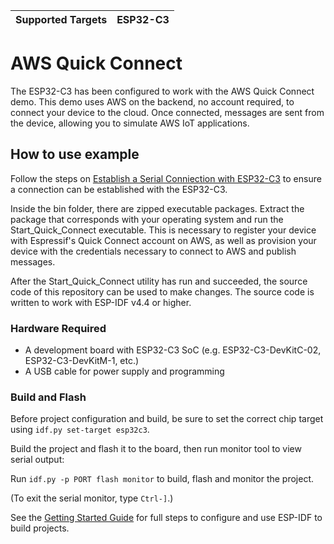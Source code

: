 | Supported Targets | ESP32-C3 |
| ----------------- | -------- |

# AWS Quick Connect

The ESP32-C3 has been configured to work with the AWS Quick Connect demo. This demo uses AWS on the backend, no account required, to connect your device to the cloud. Once connected, messages are sent from the device, allowing you to simulate AWS IoT applications.

## How to use example

Follow the steps on [Establish a Serial Conniection with ESP32-C3](https://docs.espressif.com/projects/esp-idf/en/latest/esp32c3/get-started/establish-serial-connection.html) to ensure a connection can be established with the ESP32-C3.

Inside the bin folder, there are zipped executable packages. Extract the package that corresponds with your operating system and run the Start_Quick_Connect executable. This is necessary to register your device with Espressif's Quick Connect account on AWS, as well as provision your device with the credentials necessary to connect to AWS and publish messages.

After the Start_Quick_Connect utility has run and succeeded, the source code of this repository can be used to make changes. The source code is written to work with ESP-IDF v4.4 or higher.

### Hardware Required

* A development board with ESP32-C3 SoC (e.g. ESP32-C3-DevKitC-02, ESP32-C3-DevKitM-1, etc.)
* A USB cable for power supply and programming

### Build and Flash

Before project configuration and build, be sure to set the correct chip target using `idf.py set-target esp32c3`.

Build the project and flash it to the board, then run monitor tool to view serial output:

Run `idf.py -p PORT flash monitor` to build, flash and monitor the project.

(To exit the serial monitor, type ``Ctrl-]``.)

See the [Getting Started Guide](https://docs.espressif.com/projects/esp-idf/en/latest/esp32c3/get-started/index.html) for full steps to configure and use ESP-IDF to build projects.